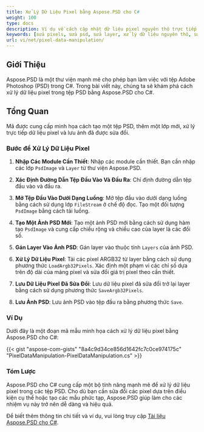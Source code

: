 ```yaml
---
title: Xử Lý Dữ Liệu Pixel bằng Aspose.PSD cho C#
weight: 100
type: docs
description: Ví dụ về cách cập nhật dữ liệu pixel nguyên thô trực tiếp và nhanh chóng bằng PSD C# API
keywords: [sửa pixels, sửa psd, sửa layer, xử lý dữ liệu nguyên thô, sửa dữ liệu psd, psd api, C#, csharp, mẫu mã code]
url: vi/net/pixel-data-manipulation/
---
```


## Giới Thiệu

Aspose.PSD là một thư viện mạnh mẽ cho phép bạn làm việc với tệp Adobe Photoshop (PSD) trong C#. Trong bài viết này, chúng ta sẽ khám phá cách xử lý dữ liệu pixel trong tệp PSD bằng Aspose.PSD cho C#.

## Tổng Quan

Mã được cung cấp minh họa cách tạo một tệp PSD, thêm một lớp mới, xử lý trực tiếp dữ liệu pixel và lưu ảnh đã được sửa đổi.

### Bước để Xử Lý Dữ Liệu Pixel

1. **Nhập Các Module Cần Thiết**:
   Nhập các module cần thiết. Bạn cần nhập các lớp `PsdImage` và `Layer` từ thư viện Aspose.PSD.

2. **Xác Định Đường Dẫn Tệp Đầu Vào Và Đầu Ra**:
   Chỉ định đường dẫn tệp đầu vào và đầu ra.

3. **Mở Tệp Đầu Vào Dưới Dạng Luồng**:
   Mở tệp đầu vào dưới dạng luồng bằng cách sử dụng lớp `FileStream` ở chế độ đọc. Tạo một đối tượng `PsdImage` bằng cách tải luồng.

4. **Tạo Một Ảnh PSD Mới**:
   Tạo một ảnh PSD mới bằng cách sử dụng hàm tạo `PsdImage` và cung cấp chiều rộng và chiều cao của layer là các đối số.

5. **Gán Layer Vào Ảnh PSD**:
   Gán layer vào thuộc tính `Layers` của ảnh PSD.

6. **Xử Lý Dữ Liệu Pixel**:
   Tải các pixel ARGB32 từ layer bằng cách sử dụng phương thức `LoadArgb32Pixels`. Xác định một phạm vi các chỉ số dựa trên độ dài của mảng pixel và sửa đổi giá trị pixel theo cần thiết.

7. **Lưu Dữ Liệu Pixel Đã Sửa Đổi**:
   Lưu dữ liệu pixel đã sửa đổi trở lại layer bằng cách sử dụng phương thức `SaveArgb32Pixels`.

8. **Lưu Ảnh PSD**:
   Lưu ảnh PSD vào tệp đầu ra bằng phương thức `Save`.

### Ví Dụ

Dưới đây là một đoạn mã mẫu minh họa cách xử lý dữ liệu pixel bằng Aspose.PSD cho C#:

{{< gist "aspose-com-gists" "8a4c9d34ce856d1642fc7c0ce974175c" "PixelDataManipulation-PixelDataManipulation.cs" >}}

### Tóm Lược

Aspose.PSD cho C# cung cấp một bộ tính năng mạnh mẽ để xử lý dữ liệu pixel trong các tệp PSD. Cho dù bạn cần sửa đổi các pixel dựa trên điều kiện cụ thể hoặc tạo các mẫu phức tạp, Aspose.PSD giúp làm cho các nhiệm vụ này trở nên dễ dàng và hiệu quả.

Để biết thêm thông tin chi tiết và ví dụ, vui lòng truy cập [Tài liệu Aspose.PSD cho C#](https://docs.aspose.com/psd/net/).
